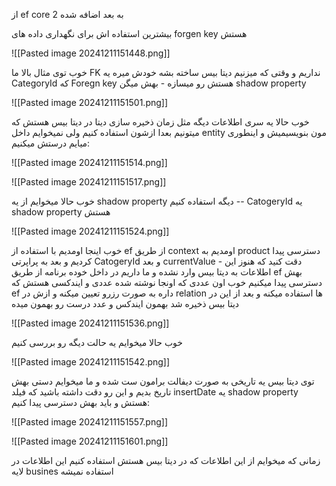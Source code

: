 از ef core 2 به بعد اضافه شده 

بیشترین استفاده اش برای نگهداری داده های  forgen key هستش

![[Pasted image 20241211151448.png]]


خوب توی مثال بالا ما FK نداریم و وقتی که میزنیم دیتا بیس ساخته بشه خودش میره یه CategoryId که Foregn key هستش رو میسازه - بهش میگن shadow property

![[Pasted image 20241211151501.png]]


خوب حالا یه سری اطلاعات دیگه مثل زمان ذخیره سازی دیتا در دیتا بیس هستش که میتونیم بعدا ازشون استفاده کنیم ولی نمیخوایم داخل entity مون بنویسیمیش و اینطوری میایم درستش میکنیم:

![[Pasted image 20241211151514.png]]


![[Pasted image 20241211151517.png]]

خوب حالا میخوایم از یه shadow property دیگه استفاده کنیم -- CatogeryId یه shadow property هستش

![[Pasted image 20241211151524.png]]

خوب اینجا اومدیم با استفاده از ef از طریق context اومدیم به product دسترسی پیدا کردیم و بعد به پراپرتی CatogeryId و بعد currentValue - دقت کنید که هنوز این اطلاعات به دیتا بیس وارد نشده و  ما داریم در داخل خوده برنامه از طریق ef بهش دسترسی پیدا میکنیم 
خوب اون عددی که اونجا نوشته شده عددی و ایندکسی هستش که ef داره به صورت رزرو تعیین میکنه و ازش در relation ها استفاده میکنه و  بعد از این در دیتا بیس ذخیره شد بهمون ایندکس و عدد درست رو بهمون میده

![[Pasted image 20241211151536.png]]

خوب حالا میخوایم یه حالت دیگه رو بررسی کنیم 

![[Pasted image 20241211151542.png]]

توی دیتا بیس یه تاریخی به صورت دیفالت برامون ست شده و ما میخوایم دستی بهش تاریخ بدیم و این رو دقت داشته باشید که فیلد insertDate یه shadow property هستش و باید بهش دسترسی پیدا کنیم:


![[Pasted image 20241211151557.png]]

![[Pasted image 20241211151601.png]]



زمانی که میخوایم از این اطلاعات که در دیتا بیس هستش استفاده کنیم 
این اطلاعات در لایه busines استفاده نمیشه 

